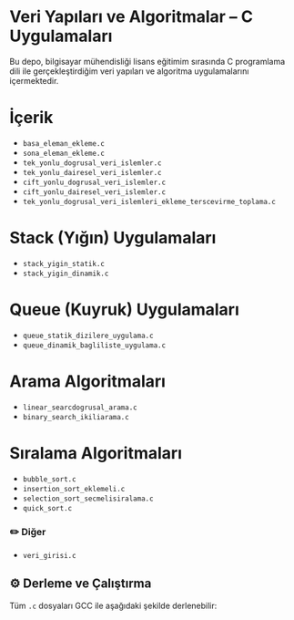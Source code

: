 # Veri Yapıları ve Algoritmalar – C Uygulamaları

Bu depo, bilgisayar mühendisliği lisans eğitimim sırasında C programlama dili ile gerçekleştirdiğim veri yapıları ve algoritma uygulamalarını içermektedir.

# İçerik
- `basa_eleman_ekleme.c`
- `sona_eleman_ekleme.c`
- `tek_yonlu_dogrusal_veri_islemler.c`
- `tek_yonlu_dairesel_veri_islemler.c`
- `cift_yonlu_dogrusal_veri_islemler.c`
- `cift_yonlu_dairesel_veri_islemler.c`
- `tek_yonlu_dogrusal_veri_islemleri_ekleme_terscevirme_toplama.c`

# Stack (Yığın) Uygulamaları
- `stack_yigin_statik.c`
- `stack_yigin_dinamik.c`

# Queue (Kuyruk) Uygulamaları
- `queue_statik_dizilere_uygulama.c`
- `queue_dinamik_bagliliste_uygulama.c`

# Arama Algoritmaları
- `linear_searcdogrusal_arama.c`
- `binary_search_ikiliarama.c`

# Sıralama Algoritmaları
- `bubble_sort.c`
- `insertion_sort_eklemeli.c`
- `selection_sort_secmelisiralama.c`
- `quick_sort.c`

### ✏️ Diğer
- `veri_girisi.c`

## ⚙️ Derleme ve Çalıştırma

Tüm `.c` dosyaları GCC ile aşağıdaki şekilde derlenebilir:

```bash

